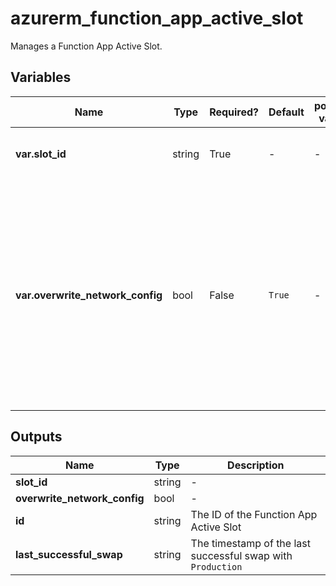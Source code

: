 # azurerm_function_app_active_slot

Manages a Function App Active Slot.

## Variables

| Name | Type | Required? | Default  | possible values | Description |
| ---- | ---- | --------- | -------- | ----------- | ----------- |
| **var.slot_id** | string | True | -  |  -  | The ID of the Slot to swap with `Production`. | 
| **var.overwrite_network_config** | bool | False | `True`  |  -  | The swap action should overwrite the Production slot's network configuration with the configuration from this slot. Defaults to `true`. Changing this forces a new resource to be created. | 



## Outputs

| Name | Type | Description |
| ---- | ---- | --------- | 
| **slot_id** | string  | - | 
| **overwrite_network_config** | bool  | - | 
| **id** | string  | The ID of the Function App Active Slot | 
| **last_successful_swap** | string  | The timestamp of the last successful swap with `Production` | 